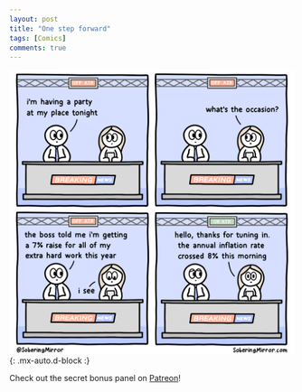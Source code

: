 ```yaml
---
layout: post
title: "One step forward"
tags: [Comics]
comments: true
---
```



!["Exposure therapy"](/comics/54.png){: .mx-auto.d-block :}

Check out the secret bonus panel on [Patreon](https://www.patreon.com/SoberingMirror)!